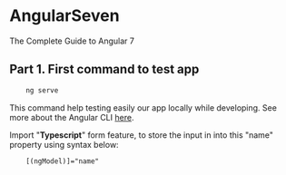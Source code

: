 # AngularSeven
The Complete Guide to Angular 7

## Part 1. First command to test app
```cmd
    ng serve
```
This command help testing easily our app locally while developing.
See more about the Angular CLI [here](https://cli.angular.io/).

Import "**Typescript**" form feature, to store the input in into this "name" property using syntax below:
```html
    [(ngModel)]="name"
```